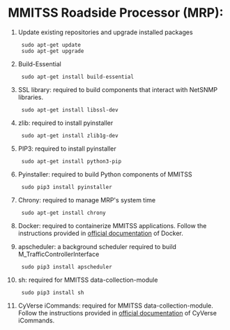 # MMITSS Roadside Processor (MRP):
1) Update existing repositories and upgrade installed packages
        
        sudo apt-get update
        sudo apt-get upgrade        
2) Build-Essential

        sudo apt-get install build-essential
3) SSL library: required to build components that interact with NetSNMP libraries.
      
        sudo apt-get install libssl-dev
4) zlib: required to install pyinstaller

        sudo apt-get install zlib1g-dev
5) PIP3: required to install pyinstaller

        sudo apt-get install python3-pip
6) Pyinstaller: required to build Python components of MMITSS

        sudo pip3 install pyinstaller
7) Chrony: required to manage MRP's system time

        sudo apt-get install chrony
8) Docker: required to containerize MMITSS applications. Follow the instructions provided in [official documentation](https://docs.docker.com/engine/install/ubuntu/) of Docker.
9) apscheduler: a background scheduler required to build M_TrafficControllerInterface
        
        sudo pip3 install apscheduler
9) sh: required for MMITSS data-collection-module

        sudo pip3 install sh
10) CyVerse iCommands: required for MMITSS data-collection-module. Follow the instructions provided in [official documentation](https://learning.cyverse.org/projects/data_store_guide/en/latest/step2.html) of CyVerse iCommands.
